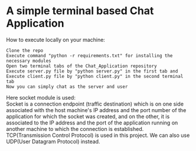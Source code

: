 # A simple terminal based Chat Application 
How to execute locally on your machine:

    Clone the repo
    Execute command "python -r requirements.txt" for installing the necessary modules
    Open two terminal tabs of the Chat_Application repository
    Execute server.py file by "python server.py" in the first tab and 
    Execute client.py file by "python client.py" in the second terminal tab
    Now you can simply chat as the server and user

  Here socket module is used:<br/>
  Socket is a connection endpoint (traffic destination) which is on one side associated with the host machine's IP address and the port number of the application for which the socket was created, and on the other, it is associated to the IP address and the port of the application running on another machine to which the connection is established.<br/>
  TCP(Transmission Control Protocol) is used in this project. We can also use UDP(User Datagram Protocol) instead.
